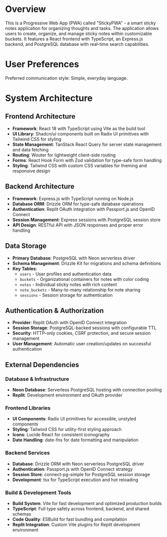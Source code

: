 # Overview

This is a Progressive Web App (PWA) called "StickyPWA" - a smart sticky notes application for organizing thoughts and tasks. The application allows users to create, organize, and manage sticky notes within customizable buckets. It features a React frontend with TypeScript, an Express.js backend, and PostgreSQL database with real-time search capabilities.

# User Preferences

Preferred communication style: Simple, everyday language.

# System Architecture

## Frontend Architecture
- **Framework**: React 18 with TypeScript using Vite as the build tool
- **UI Library**: Shadcn/ui components built on Radix UI primitives with Tailwind CSS for styling
- **State Management**: TanStack React Query for server state management and data fetching
- **Routing**: Wouter for lightweight client-side routing
- **Forms**: React Hook Form with Zod validation for type-safe form handling
- **Styling**: Tailwind CSS with custom CSS variables for theming and responsive design

## Backend Architecture
- **Framework**: Express.js with TypeScript running on Node.js
- **Database ORM**: Drizzle ORM for type-safe database operations
- **Authentication**: Replit OAuth integration with Passport.js and OpenID Connect
- **Session Management**: Express sessions with PostgreSQL session store
- **API Design**: RESTful API with JSON responses and proper error handling

## Data Storage
- **Primary Database**: PostgreSQL with Neon serverless driver
- **Schema Management**: Drizzle Kit for migrations and schema definitions
- **Key Tables**:
  - `users` - User profiles and authentication data
  - `buckets` - Organizational containers for notes with color coding
  - `notes` - Individual sticky notes with rich content
  - `note_buckets` - Many-to-many relationship for note sharing
  - `sessions` - Session storage for authentication

## Authentication & Authorization
- **Provider**: Replit OAuth with OpenID Connect integration
- **Session Storage**: PostgreSQL-backed sessions with configurable TTL
- **Security**: HTTP-only cookies, CSRF protection, and secure session management
- **User Management**: Automatic user creation/updates on successful authentication

## External Dependencies

### Database & Infrastructure
- **Neon Database**: Serverless PostgreSQL hosting with connection pooling
- **Replit**: Development environment and OAuth provider

### Frontend Libraries
- **UI Components**: Radix UI primitives for accessible, unstyled components
- **Styling**: Tailwind CSS for utility-first styling approach
- **Icons**: Lucide React for consistent iconography
- **Date Handling**: date-fns for date formatting and manipulation

### Backend Services
- **Database**: Drizzle ORM with Neon serverless PostgreSQL driver
- **Authentication**: Passport.js with OpenID Connect strategy
- **Session Store**: connect-pg-simple for PostgreSQL session storage
- **Development**: tsx for TypeScript execution and hot reloading

### Build & Development Tools
- **Build System**: Vite for fast development and optimized production builds
- **TypeScript**: Full type safety across frontend, backend, and shared schemas
- **Code Quality**: ESBuild for fast bundling and compilation
- **Replit Integration**: Custom Vite plugins for Replit development environment